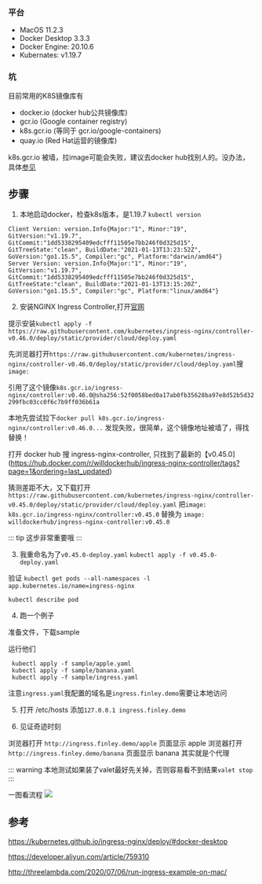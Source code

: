 ### 平台
* MacOS 11.2.3
* Docker Desktop 3.3.3
* Docker Engine: 20.10.6
* Kubernates: v1.19.7

### 坑

目前常用的K8S镜像库有

* docker.io (docker hub公共镜像库)
* gcr.io (Google container registry)
* k8s.gcr.io (等同于 gcr.io/google-containers)
* quay.io (Red Hat运营的镜像库)

k8s.gcr.io 被墙，拉image可能会失败，建议去docker hub找别人的。没办法，具体[参见](https://developer.aliyun.com/article/759310)

## 步骤

1. 本地启动docker，检查k8s版本，是1.19.7
`kubectl version`
```
Client Version: version.Info{Major:"1", Minor:"19", GitVersion:"v1.19.7", GitCommit:"1dd5338295409edcfff11505e7bb246f0d325d15", GitTreeState:"clean", BuildDate:"2021-01-13T13:23:52Z", GoVersion:"go1.15.5", Compiler:"gc", Platform:"darwin/amd64"}
Server Version: version.Info{Major:"1", Minor:"19", GitVersion:"v1.19.7", GitCommit:"1dd5338295409edcfff11505e7bb246f0d325d15", GitTreeState:"clean", BuildDate:"2021-01-13T13:15:20Z", GoVersion:"go1.15.5", Compiler:"gc", Platform:"linux/amd64"}
```
2. 安装NGINX Ingress Controller,打开[官网](https://kubernetes.github.io/ingress-nginx/deploy/#docker-desktop)

提示安装`kubectl apply -f https://raw.githubusercontent.com/kubernetes/ingress-nginx/controller-v0.46.0/deploy/static/provider/cloud/deploy.yaml`

先浏览器打开`https://raw.githubusercontent.com/kubernetes/ingress-nginx/controller-v0.46.0/deploy/static/provider/cloud/deploy.yaml`搜`image:`

引用了这个镜像`k8s.gcr.io/ingress-nginx/controller:v0.46.0@sha256:52f0058bed0a17ab0fb35628ba97e8d52b5d32299fbc03cc0f6c7b9ff036b61a`

本地先尝试拉下`docker pull k8s.gcr.io/ingress-nginx/controller:v0.46.0...` 发现失败，很简单，这个镜像地址被墙了，得找替换！

打开 docker hub 搜 ingress-nginx-controller, 只找到了最新的【v0.45.0](https://hub.docker.com/r/willdockerhub/ingress-nginx-controller/tags?page=1&ordering=last_updated)

猜测差距不大，又下载打开`https://raw.githubusercontent.com/kubernetes/ingress-nginx/controller-v0.45.0/deploy/static/provider/cloud/deploy.yaml`
把`image: k8s.gcr.io/ingress-nginx/controller:v0.45.0` 替换为 `image: willdockerhub/ingress-nginx-controller:v0.45.0`

::: tip
这步非常重要哦
:::

3. 我重命名为了`v0.45.0-deploy.yaml`
`kubectl apply -f v0.45.0-deploy.yaml`

验证
`kubectl get pods --all-namespaces -l app.kubernetes.io/name=ingress-nginx`

`kubectl describe pod`

4. 跑一个例子

准备文件，下载sample

运行他们
```
 kubectl apply -f sample/apple.yaml 
 kubectl apply -f sample/banana.yaml 
 kubectl apply -f sample/ingress.yaml 
```

注意`ingress.yaml`我配置的域名是`ingress.finley.demo`需要让本地访问

5. 打开 /etc/hosts
添加`127.0.0.1 ingress.finley.demo`


6. 见证奇迹时刻

浏览器打开 `http://ingress.finley.demo/apple` 页面显示 apple
浏览器打开 `http://ingress.finley.demo/banana` 页面显示 banana
其实就是个代理

::: warning
本地测试如果装了valet最好先关掉，否则容易看不到结果`valet stop`
:::


一图看流程
![](https://gitee.com/Finley/upic/raw/master/picGo/20210603144746.png)


## 参考

https://kubernetes.github.io/ingress-nginx/deploy/#docker-desktop

https://developer.aliyun.com/article/759310

http://threelambda.com/2020/07/06/run-ingress-example-on-mac/
